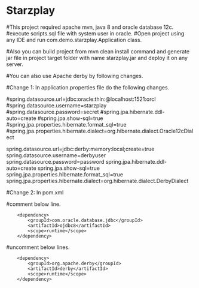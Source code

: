 # Starzplay

#This project required apache mvn, java 8 and oracle database 12c.
#execute scripts.sql file with system user in oracle.
#Open project using any IDE and run com.demo.starzplay.Application class.

#Also you can build project from mvn clean install command and generate jar file in project target folder with name starzplay.jar and deploy it on any server.

#You can also use Apache derby by following changes.

#Change 1: In application.properties file do the following changes.

#spring.datasource.url=jdbc:oracle:thin:@localhost:1521:orcl
#spring.datasource.username=starzplay
#spring.datasource.password=secret
#spring.jpa.hibernate.ddl-auto=create
#spring.jpa.show-sql=true
#spring.jpa.properties.hibernate.format_sql=true
#spring.jpa.properties.hibernate.dialect=org.hibernate.dialect.Oracle12cDialect

spring.datasource.url=jdbc:derby:memory:local;create=true
spring.datasource.username=derbyuser
spring.datasource.password=password
spring.jpa.hibernate.ddl-auto=create
spring.jpa.show-sql=true
spring.jpa.properties.hibernate.format_sql=true
spring.jpa.properties.hibernate.dialect=org.hibernate.dialect.DerbyDialect

#Change 2: In pom.xml 

#comment below line.

		<dependency>
			<groupId>com.oracle.database.jdbc</groupId>
			<artifactId>ojdbc8</artifactId>
			<scope>runtime</scope>
		</dependency>
    
#uncomment below lines.

		<dependency>
			<groupId>org.apache.derby</groupId>
			<artifactId>derby</artifactId>
			<scope>runtime</scope>
		</dependency>
